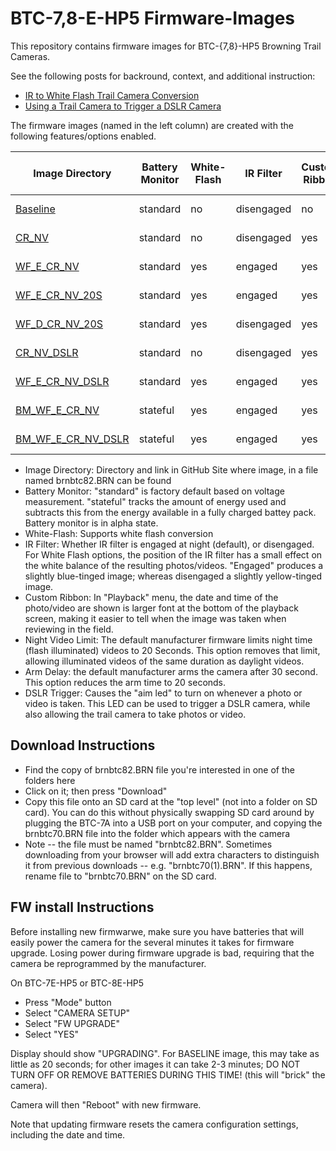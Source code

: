 # BTC-7,8-E-HP5 Firmware-Images
This repository contains firmware images for BTC-{7,8}-HP5 Browning Trail Cameras.

See the following posts for backround, context, and additional instruction:

- [IR to White Flash Trail Camera Conversion](https://winterberrywildlife.ouroneacrefarm.com/2021/09/15/ir-to-white-flash-trail-camera-conversion/)
- [Using a Trail Camera to Trigger a DSLR Camera](https://winterberrywildlife.ouroneacrefarm.com/2021/12/03/using-trail-camera-to-trigger-a-dslr-camera/)


The firmware images (named in the left column) are created with the following features/options enabled. 

| Image Directory | Battery Monitor | White-Flash | IR Filter | Custom Ribbon | Night Video Limit | Arm Delay | DSLR Trigger |
| ----------------| ----------------| ------------| --------- | ------------- | ----------------- | ----------- | ---
| [Baseline](https://github.com/robertzak133/BTC-78E-HP5-Firmware-Images/blob/main/Baseline/brnbtc70.BRN) |  standard         | no         | disengaged     |     no        | yes           |  30 Sec      | no |
| [CR_NV](https://github.com/robertzak133/BTC-78E-HP5-Firmware-Images/tree/main/CR_NV)    |    standard        |   no        |  disengaged | yes         |      no           |  30 Sec    |   no      | 
| [WF_E_CR_NV](https://github.com/robertzak133/BTC-78E-HP5-Firmware-Images/blob/main/WF_E_CR_NV/brnbtc70.BRN) |  standard | yes        | engaged   |     yes       |  no           |  30 Sec | no |
| [WF_E_CR_NV_20S](https://github.com/robertzak133/BTC-78E-HP5-Firmware-Images/blob/main/WF_E_CR_NV_20S/brnbtc70.BRN)  |  standard | yes        | engaged   |     yes       |  no           |  20 Sec | no |
| [WF_D_CR_NV_20S](https://github.com/robertzak133/BTC-78AE-HP5-Firmware-Images/blob/main/WF_D_CR_NV_20S/brnbtc70.BRN)     |  standard | yes        | disengaged|     yes       |  no           |  20 Sec | no |
| [CR_NV_DSLR](https://github.com/robertzak133/BTC-78E-HP5-Firmware-Images/blob/main/CR_NV_DSLR/brnbtc70.BRN)            |  standard |no         | disengaged        |     yes       |  no           |  30 Sec | yes |
| [WF_E_CR_NV_DSLR](https://github.com/robertzak133/BTC-78E-HP5-Firmware-Images/blob/main/WF_E_CR_NV_DSLR/brnbtc70.BRN) | standard | yes            | engaged   |  yes   |  no | 30 Sec | yes |
| [BM_WF_E_CR_NV](https://github.com/robertzak133/BTC-78E-HP5-Firmware-Images/blob/main/BM_WF_E_CR_NV/brnbtc70.BRN) | stateful  | yes            | engaged   |  yes   | no  | 30 Sec | no |
| [BM_WF_E_CR_NV_DSLR](https://github.com/robertzak133/BTC-78E-HP5-Firmware-Images/blob/main/BM_WF_E_CR_NV_DSLR/brnbtc70.BRN) | stateful  | yes            | engaged   |  yes   | no  | 30 Sec | yes |


* Image Directory: Directory and link in GitHub Site where image, in a file named brnbtc82.BRN can be found
* Battery Monitor: "standard" is factory default based on voltage measurement.   "stateful" tracks the amount of energy used and subtracts this from the energy available in a fully charged battey pack.  Battery monitor is in alpha state. 
* White-Flash: Supports white flash conversion
* IR Filter: Whether IR filter is engaged at night (default), or disengaged.  For White Flash options, the position of the IR filter has a small effect on the white balance of the resulting photos/videos.  "Engaged" produces a slightly blue-tinged image; whereas disengaged a slightly yellow-tinged image.  
* Custom Ribbon: In "Playback" menu, the date and time of the photo/video are shown is larger font at the bottom of the playback screen, making it easier to tell when the image was taken when reviewing in the field. 
* Night Video Limit: The default manufacturer firmware limits night time (flash illuminated) videos to 20 Seconds.  This option removes that limit, allowing illuminated videos of the same duration as daylight videos.
* Arm Delay: the default manufacturer arms the camera after 30 second.  This option reduces the arm time to 20 seconds.
* DSLR Trigger: Causes the "aim led" to turn on whenever a photo or video is taken.  This LED can be used to trigger a DSLR camera, while also allowing the trail camera to take photos or video.


## Download Instructions
- Find the copy of brnbtc82.BRN file you're interested in one of the folders here
- Click on it; then press "Download"
- Copy this file onto an SD card at the "top level" (not into a folder on SD card).  You can do this without physically swapping SD card around by plugging the BTC-7A into a USB port on your computer, and copying the brnbtc70.BRN file into the folder which appears with the camera
- Note -- the file must be named "brnbtc82.BRN".  Sometimes downloading from your browser will add extra characters to distinguish it from previous downloads -- e.g. "brnbtc70(1).BRN".  If this happens, rename file to "brnbtc70.BRN" on the SD card. 

## FW install Instructions

Before installing new firmwarwe, make sure you have batteries that will easily power the camera for the several minutes it takes for firmware upgrade. Losing power during firmware upgrade is bad, requiring that the camera be reprogrammed by the manufacturer.  

On BTC-7E-HP5 or BTC-8E-HP5
- Press "Mode" button 
- Select "CAMERA SETUP"
- Select "FW UPGRADE"
- Select "YES"

Display should show "UPGRADING".  For BASELINE image, this may take as little as 20 seconds; for other images it can take 2-3 minutes; DO NOT TURN OFF OR REMOVE BATTERIES DURING THIS TIME! (this will "brick" the camera).  

Camera will then "Reboot" with new firmware.

Note that updating firmware resets the camera configuration settings, including the date and time. 
